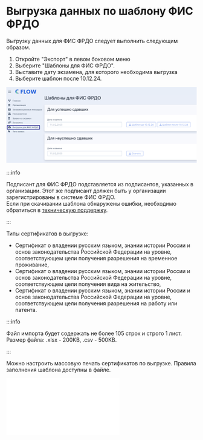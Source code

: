 # Выгрузка данных по шаблону ФИС ФРДО

Выгрузку данных для ФИС ФРДО следует выполнить следующим образом.

1. Откройте "Экспорт" в левом боковом меню
2. Выберите "Шаблоны для ФИС ФРДО".
3. Выставите дату экзамена, для которого необходима выгрузка
4. Выберите шаблон после 10.12.24.

![](<../.gitbook/assets/image (372).png>)

:::info

Подписант для ФИС ФРДО подставляется из подписантов, указанных в организации. Этот же подписант должен быть у организации зарегистрированы в системе ФИС ФРДО. \
Если при скачивании шаблона обнаружены ошибки, необходимо обратиться в [техническую поддержку](https://forms.yandex.ru/cloud/662cbe9243f74fea695ffa27/).

:::

Типы сертификатов в выгрузке:

* Сертификат о владении русским языком, знании истории России и основ законодательства Российской Федерации на уровне, соответствующем цели получения разрешения на временное проживание,
* Сертификат о владении русским языком, знании истории России и основ законодательства Российской Федерации на уровне, соответствующем цели получения вида на жительство,
* Сертификат о владении русским языком, знании истории России и основ законодательства Российской Федерации на уровне, соответствующем цели получения разрешения на работу или патента.

:::info

Файл импорта будет содержать не более 105 строк и строго 1 лист. Размер файла: .xlsx - 200KB, .csv - 500KB.

:::

Можно настроить массовую печать сертификатов по выгрузке. Правила заполнения шаблона доступны в файле.

![](<../.gitbook/assets/Инструкция_импорт_групповой_ввод.pdf>)
